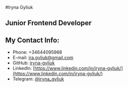 #Iryna Gyliuk

## Junior Frontend Developer

## My Contact Info:
* Phone: +34644095968
* E-mail: ira.gyliuk@gmail.com
* GitHub: [iryna-gyliuk](https://github.com/iryna-gyliuk)
* LinkedIn: [https://www.linkedin.com/in/iryna-gyliuk/](https://www.linkedin.com/in/iryna-gyliuk/)
* Telegram: [@iryna_gyliuk](https://t.me/iryna_gyliuk)
